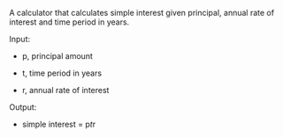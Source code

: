 A calculator that calculates simple interest given principal, annual rate of interest and time period in years.

Input:

   - p, principal amount
   
   - t, time period in years
   
   - r, annual rate of interest
   
Output:

   - simple interest = p*t*r
